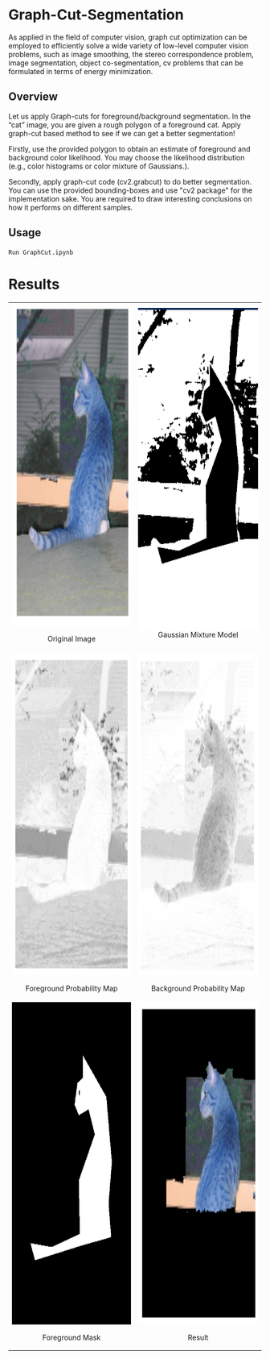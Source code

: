# Graph-Cut-Segmentation
As applied in the field of computer vision, graph cut optimization can be employed to efficiently solve a wide variety of low-level computer vision problems, such as image smoothing, the stereo correspondence problem, image segmentation, object co-segmentation, cv problems that can be formulated in terms of energy minimization. 

## Overview

Let us apply Graph-cuts for foreground/background segmentation. In the “cat” image, you are given a rough polygon of a foreground cat. Apply graph-cut based method to see if we can get a better segmentation!

Firstly, use the provided polygon to obtain an estimate of foreground and background color likelihood. You may choose the likelihood distribution (e.g., color histograms or color mixture of Gaussians.).

Secondly, apply graph-cut code (cv2.grabcut) to do better segmentation. You can use the provided bounding-boxes and use "cv2 package" for the implementation sake. You are required to draw interesting conclusions on how it performs on different samples.

## Usage

```
Run GraphCut.ipynb
```

# Results

<table>
  <tr>
    <td> <img src="Results/og_img.png"  alt="1" width = 360px height = 640px ><p align='center'> Original Image </p></td>
    <td><img src="./Results/gauss.png" align="right" alt="4" width = 360px height = 640px> <p align="center"> Gaussian Mixture Model</p> </td>
    
   </tr> 
   <tr>
      <td><img src="Results/fg_p_map.png" alt="3" width = 360px height = 640px><p align="center">Foreground Probability Map</p></td>
      <td><img src="Results/bg_p_map.png" alt="2" width = 360px height = 640px> <p align="center">Background Probability Map</p></td>  
  </tr>
    <tr>
        <td><img src="Results/fg_mask.png" alt="3" width = 360px height = 640px><p align="center">Foreground Mask</p></td>
        <td><img src="Results/eg_r.png" alt="2" width = 360px height = 640px> <p align="center">Result</p></td>
    </tr>
</table>


<!-- ![image](Results/og_img.png) <br>
Original Image
<br>
![image](Results/bg_p_map.png) <br>
Background Probability Map
<br>
![image](Results/fg_p_map.png) <br>
Foreground Probability Map
<br>
![image](Results/gauss.png) <br>
Gaussian Mixture Model
<br>
![image](Results/fg_mask.png) <br>
Foreground Mask
<br>
![image](Results/eg_r.png) <br>
Result -->




